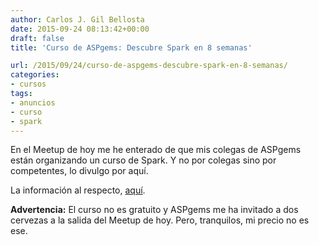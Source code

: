 ```yaml
---
author: Carlos J. Gil Bellosta
date: 2015-09-24 08:13:42+00:00
draft: false
title: 'Curso de ASPgems: Descubre Spark en 8 semanas'

url: /2015/09/24/curso-de-aspgems-descubre-spark-en-8-semanas/
categories:
- cursos
tags:
- anuncios
- curso
- spark
---
```


En el Meetup de hoy me he enterado de que mis colegas de ASPgems están organizando un curso de Spark. Y no por colegas sino por competentes, lo divulgo por aquí.

La información al respecto, [aquí](https://aspgems.com/servicios/descubre-spark-en-8-semanas).

**Advertencia:** El curso no es gratuito y ASPgems me ha invitado a dos cervezas a la salida del Meetup de hoy. Pero, tranquilos, mi precio no es ese.


